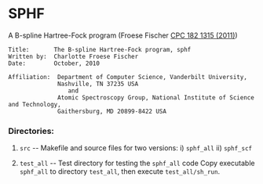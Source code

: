 # SPHF
A B-spline Hartree-Fock program (Froese Fischer [CPC 182 1315 (2011)](https://doi.org/10.1016/j.cpc.2011.01.012))

```
Title:       The B-spline Hartree-Fock program, sphf
Written by:  Charlotte Froese Fischer
Date:        October, 2010

Affiliation:  Department of Computer Science, Vanderbilt University,
              Nashville, TN 37235 USA
                 and
              Atomic Spectroscopy Group, National Institute of Science and Technology,
              Gaithersburg, MD 20899-8422 USA
```

### Directories:

 1)  `src` -- Makefile and source files for two versions:
     i)  `sphf_all`
     ii) `sphf_scf`

 2)  `test_all` -- Test directory for testing the `sphf_all` code
     Copy executable `sphf_all` to directory `test_all`, then execute `test_all/sh_run`.
